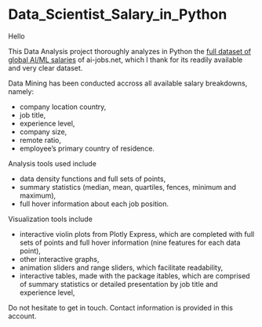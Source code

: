 # Data_Scientist_Salary_in_Python

Hello

This Data Analysis project thoroughly analyzes in Python the [full dataset of global AI/ML salaries](https://salaries.ai-jobs.net/download/) of ai-jobs.net, which I thank for its readily available and very clear dataset.

Data Mining has been conducted accross all available salary breakdowns, namely:
* company location country,
* job title,
* experience level,
* company size,
* remote ratio,
* employee’s primary country of residence.

Analysis tools used include
* data density functions and full sets of points,
* summary statistics (median, mean, quartiles, fences, minimum and maximum),
* full hover information about each job position.

Visualization tools include
* interactive violin plots from Plotly Express, which are completed with full sets of points and full hover information (nine features for each data point),
* other interactive graphs,
* animation sliders and range sliders, which facilitate readability,
* interactive tables, made with the package itables, which are comprised of summary statistics or detailed presentation by job title and experience level,

Do not hesitate to get in touch. Contact information is provided in this account. 

